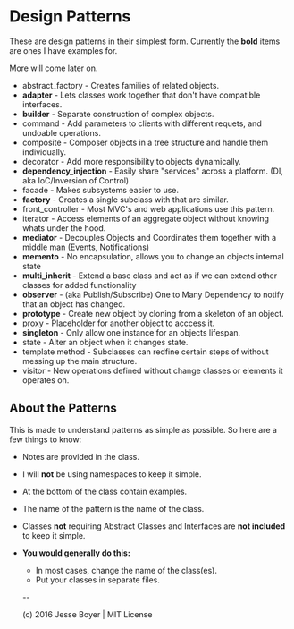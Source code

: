 # Design Patterns

These are design patterns in their simplest form.
Currently the **bold** items are ones I have examples for.

More will come later on.

- abstract_factory - Creates families of related objects.
- **adapter** - Lets classes work together that don't have compatible interfaces.
- **builder** - Separate construction of complex objects.
- command - Add parameters to clients with different requets, and undoable
  operations.
- composite - Composer objects in a tree structure and handle them individually.
- decorator - Add more responsibility to objects dynamically.
- **dependency_injection** - Easily share "services" across a platform. (DI, aka IoC/Inversion of Control)
- facade - Makes subsystems easier to use.
- **factory** - Creates a single subclass with that are similar.
- front_controller - Most MVC's and web applications use this pattern.
- iterator - Access elements of an aggregate object without knowing whats under
  the hood.
- **mediator** - Decouples Objects and Coordinates them together with a middle man (Events, Notifications)
- **memento** - No encapsulation, allows you to change an objects internal state
- **multi_inherit** - Extend a base class and act as if we can extend other classes for added functionality
- **observer** - (aka Publish/Subscribe) One to Many Dependency to notify that
  an object has changed.
- **prototype** - Create new object by cloning from a skeleton of an object.
- proxy - Placeholder for another object to acccess it.
- **singleton** - Only allow one instance for an objects lifespan.
- state - Alter an object when it changes state.
- template method - Subclasses can redfine certain steps of without messing up
  the main structure.
- visitor - New operations defined without change classes or elements it
  operates on.

## About the Patterns
This is made to understand patterns as simple as possible. So here are a few things to know:

- Notes are provided in the class.
- I will **not** be using namespaces to keep it simple.
- At the bottom of the class contain examples.
- The name of the pattern is the name of the class.
- Classes **not** requiring Abstract Classes and Interfaces are **not included** to keep it simple.
- **You would generally do this:**
  - In most cases, change the name of the class(es).
  - Put your classes in separate files.

  --

  (c) 2016 Jesse Boyer | MIT License
